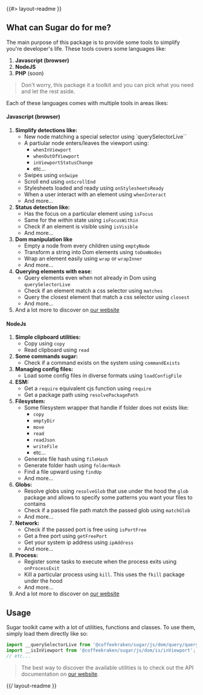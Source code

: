 <!-- 
/**
 * @name            README
 * @namespace       doc
 * @type            Markdown
 * @platform        md
 * @status          stable
 * @menu            Documentation           /doc/readme
 *
 * @since           2.0.0
 * @author    Olivier Bossel <olivier.bossel@gmail.com> (https://coffeekraken.io)
 */
-->

{{#> layout-readme }}

## What can Sugar do for me?

The main purpose of this package is to provide some tools to simplify you're developer's life. These tools covers some languages like:

1. **Javascript (browser)**
2. **NodeJS**
3. **PHP** (soon)

> Don't worry, this package it a toolkit and you can pick what you need and let the rest aside.

Each of these languages comes with multiple tools in areas likes:

#### Javascript (browser)

1. **Simplify detections like:**
    - New node matching a special selector using `querySelectorLive``
    - A partiular node enters/leaves the viewport using:
        - `whenInViewport`
        - `whenOutOfViewport`
        - `inViewportStatusChange`
        - etc...
    - Swipes using `onSwipe`
    - Scroll end using `onScrollEnd`
    - Stylesheets loaded and ready using `onStylesheetsReady`
    - When a user interact with an element using `whenInteract`
    - And more...
2. **Status detection like:**
    - Has the focus on a particular element using `isFocus`
    - Same for the *within* state using `isFocusWithin`
    - Check if an element is visible using `isVisible`
    - And more...
3. **Dom manipulation like**
    - Empty a node from every children using `emptyNode`
    - Transform a string into Dom elements using `toDomNodes`
    - Wrap an element easily using `wrap` or `wrapInner`
    - And more...
4. **Querying elements with ease**:
    - Query elements even when not already in Dom using `querySelectorLive`
    - Check if an element match a css selector using `matches`
    - Query the closest element that match a css selector using `closest`
    - And more...
5. And a lot more to discover on [our website](https://coffeekraken.io)

#### NodeJs

1. **Simple clipboard utilities:**
    - Copy using `copy`
    - Read clipboard using `read`
2. **Some commands sugar:**
    - Check if a command exists on the system using `commandExists`
3. **Managing config files:**
    - Load some config files in diverse formats using `loadConfigFile`
4. **ESM:**
    - Get a `require` equivalent cjs function using `require`
    - Get a package path using `resolvePackagePath`
5. **Filesystem:**
    - Some filesystem wrapper that handle if folder does not exists like:
        - `copy`
        - `emptyDir`
        - `move`
        - `read`
        - `readJson`
        - `writeFile`
        - etc...
    - Generate file hash using `fileHash`
    - Generate folder hash using `folderHash`
    - Find a file upward using `findUp`
    - And more...
6. **Globs:**
    - Resolve globs using `resolveGlob` that use under the hood the `glob` package and allows to specify some patterns you want your files to contains
    - Check if a passed file path match the passed glob using `matchGlob`
    - And more...
7. **Network:**
    - Check if the passed port is free using `isPortFree`
    - Get a free port using `getFreePort`
    - Get your system ip address using `ipAddress`
    - And more...
8. **Process:**
    - Register some tasks to execute when the process exits using `onProcessExit`
    - Kill a particular process using `kill`. This uses the `fkill` package under the hood
    - And more...
9. And a lot more to discover on [our website](https://coffeekraken.io)

## Usage

Sugar toolkit came with a lot of utilities, functions and classes. To use them, simply load them directly like so:

```js
import __querySelectorLive from '@coffeekraken/sugar/js/dom/query/querySelectorLive';
import __isInViewport from '@coffeekraken/sugar/js/dom/is/inViewport';
// etc...
```

> The best way to discover the available utilities is to check out the API documentation on [our website](https://coffeekraken.io//api/@coffeekraken.coffeekraken-io.js.dom.query.querySelectorLive).

{{/ layout-readme }}